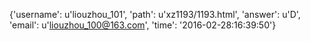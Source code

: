 {'username': u'liouzhou_101', 'path': u'xz1193/1193.html', 'answer': u'D', 'email': u'liouzhou_100@163.com', 'time': '2016-02-28:16:39:50'}